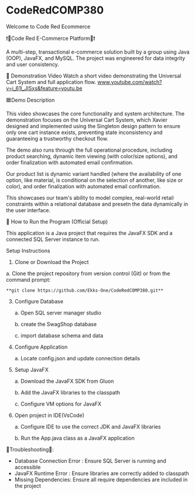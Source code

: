 # CodeRedCOMP380
Welcome to Code Red Ecommerce

❗🔴Code Red E-Commerce Platform🔴❗

A multi-step, transactional e-commerce solution built by a group using Java (OOP), JavaFX, and MySQL. The project was engineered for data integrity and user consistency.

🎥 Demonstration Video
Watch a short video demonstrating the Universal Cart System and full application flow.
www.youtube.com/watch?v=i_61l_JlSxs&feature=youtu.be


🟦Demo Description

This video showcases the core functionality and system architecture. The demonstration focuses on the Universal Cart System, which Xavier designed and implemented using the Singleton design pattern to ensure only one cart instance exists, preventing state inconsistency and guaranteeing a trustworthy checkout flow.

The demo also runs through the full operational procedure, including product searching, dynamic item viewing (with color/size options), and order finalization with automated email confirmation.

Our product list is dynamic variant handled (where the availability of one option, like material, is conditional on the selection of another, like size or color), and order finalization with automated email confirmation.

This showcases our team's ability to model complex, real-world retail constraints within a relational database and presetn the data dynamically in the user interface. 

🚀 How to Run the Program (Official Setup)

This application is a Java project that requires the JavaFX SDK and a connected SQL Server instance to run.

Setup Instructions

1. Clone or Download the Project
   
  a. Clone the project repository from version control (Git) or from the command prompt:

    **git clone https://github.com/Ekks-One/CodeRedCOMP380.git**

3. Configure Database
   
      a. Open SQL server manager studio
    
      b. create the SwagShop database
      
      c. import database schema and data

4. Configure Application
   
      a. Locate config.json and update connection details

5. Setup JavaFX
   
      a. Download the JavaFX SDK from Gluon
    
      b. Add the JavaFX libraries to the classpath
      
      c. Configure VM options for JavaFX

6. Open project in IDE(VsCode)
        
      a. Configure IDE to use the correct JDK and JavaFX libraries
      
      b. Run the App.java class as a JavaFX application
   

🔧Troubleshooting🔧:

- Database Connection Error : Ensure SQL Server is running and accessible
- JavaFX Runtime Error : Ensure libraries are correctly added to classpath
- Missing Dependencies: Ensure all require dependencies are included in the project

